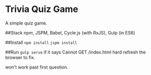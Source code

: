 # Trivia Quiz Game
A simple quiz game.

##Stack
npm, JSPM, Babel, Cycle.js (with RxJS), Gulp (in ES6)

##Install
`npm install`
`jspm install`

##Run
`gulp serve`
if it says Cannot GET /index.html hard refresh the browser to fix.

won't work past first question.
